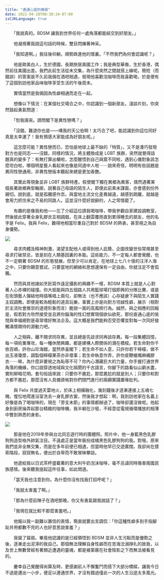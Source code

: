 ```yaml
---
title: "連通心底的橋樑"
date: 2022-04-28T00:38:24-07:00
isCJKLanguage: true
---
```


　　「我說真的。BDSM 讓我到世界任何一處角落都能結交到好朋友。」

　　他凝視著我說這句話的時候，雙目閃爍著神采。

　　「我知道啊。」我往後仰躺，順勢跌進他的懷裏。「不然我們為何會認識呢？」

　　他是歐美白人，生於德國，長期旅居美國工作；我是典型華裔，生於香港，偶然前往美國出差。我們此前生活從未交集，為什麼突然之間就搭上線呢。簡短（而錯誤）的答案是不久前我倆在酒吧相遇，發現他喜歡泡咖啡而我喜歡喝，於是便有了這個到訪他家品味咖啡享受生活的午後周末。

　　實情當然是我倆因為性癖相通而走在一起。

　　想像以下情況：在某個社交場合之中，你認識到一個新朋友。淺談片刻，你突然鼓起勇氣問道：

　　「恕我唐突。請問閣下是異性戀嗎？」

　　「沒錯。難道你也是——噢我的天公伯啊！太巧合了吧，能認識到你這位同好真是太幸運了！我有預感大家能成為好朋友呢。」

　　這怎麼可能？異性戀而已，恐怕是地球上最不缺的「特質」，又不是湊巧發現對方也是同志——沒錯，同樣的情況，將主體換成是 LGBT 族群，突然就覺得話題真的變多了：有無打算出櫃啦，怎麼醒悟到自己與眾不同啦，遇到心儀對象該怎麼坦白啦，哪個明星藝人看起來也像是同道中人啦⋯⋯說來奇怪，明明有些話題是異同性戀通用，非異性戀版本聽起來總是更加香艷。

　　其實此等現象並非 LGBT 族群特產。假使閣下獨在異鄉為異客，偶然遇著某個長著故鄉典型輪廓，說著自己母語的陌生人，即便此前素未謀面，亦會感到份外親切。說到底，就是孤獨感作祟。與當地主流文化差異越遠，越感到疏離，就越是會用力抓住來之不易的同路人。這並沒什麼好說辭的，人之常情罷了。

　　有趣的是像我和他——忘了介紹這位請我喝咖啡，帶我參觀自家建設調教室，然後彼此穿著全身乳膠衣互相調戲，在床上翻雲覆雨直到累得睡去的朋友，他的名字是 Felix。我與 Felix，難得地相當珍重自己對於 BDSM 的熱衷，甚至視之為自身優勢。

![](https://i.imgur.com/0CtZFIC.jpg)

　　尋求肉體及精神刺激，渴望支配他人或得到他人庇蔭，企圖改變世俗常規甚至尋求打破禁忌，皆是刻在人類基因裏的本能。這些能力，不一定每人都會覺醒，也不一定朝著 BDSM 的形態發展，但至少可以肯定，在地球上七八十億的汪洋人海之中，只要你願意嘗試，只要當地的網絡和思想還保有一定自由，你就注定不會孤獨。

　　然而與其他諸如烹飪寫作遠足攝影的興趣不一樣，BDSM 本質上就是人心對著人心赤裸的碰撞。你大抵能與四五個路人共用籃球場打個即興的分隊比賽，或是在街頭藝人彈結他時插嘴唱上兩句，卻無法（也不應該）心存疑慮下與陌生人實踐主奴調教。即便是較為輕鬆的道具玩樂，事實上亦是向對方坦誠性癖，展示（相對於主流社會推崇的道德形象而言）脆弱一面的高風險行為。誠然，與之相應的回報是，假若對方欣然接受並且將你腦海的性幻想實現個欲仙欲死，那份直通心底的愉悅與幸福絕對是尋常嗜好無法企及。這大概是我們能夠忍受恐懼並對每一次同好接觸滿懷期待的源動力吧。

　　人之相與，離不開求同存異，並且總是先談求同再談存異。每一段集體回憶，每一項術業專攻，每一種休閒興趣，都是建構人際關係的潛在橋樑。若生命對你千依百順，許你山珍海錯，當然恭喜閣下；若生命不如人意，只許你若干檸檬，做不出玉液瓊漿，調製個檸檬果茶亦非壞事；若生命執意作弄，許你皮鞭蠟燭麻繩膠衣⋯⋯嘛，為什麼非要視之為恥辱不可？你內心潛藏巨大的力量，你手握打通世界角落的機緣，你口說穿透地域與文化隔閡的千古語言，你腳下的路看似山窮水盡，實則柳暗花明。套句俗話來說：只要你不尷尬，那麼尷尬的就是別人；只要你和對方都不尷尬，那麼沒有人具備資格對你們閉門進行的兩願實踐置喙批判。

　　與 Felix 共度過天雷地火，於床上相擁融化，幾刻鐘後才逐漸連接上五魂七魄，惺忪地爬進浴室洗去一身乳膠衣裳，然後我才想起：啊，我到訪他家在名義上好像是為了喝咖啡的，現在「旁支末節」的事情都辦過了，咖啡卻還沒做呢。他起身到廚房操弄起那台精緻的咖啡機，我半躺在沙發，不經意從電視循環播放的相薄中瞥到熟悉的身影。

![](https://i.imgur.com/oKham0z.jpg)

　　那是他在2019年參與台北同志遊行時的團體照。照片中，他一身藍黑色乳膠狗狗造型格外帥氣注目。不遠處正是當年裝扮成橘黑色乳膠狗狗的我。對哦，原來我們並非全無交集，而是在多年前便已相遇，但當時他早已交遊廣闊，我卻尚在摸索階段，寂寂無名，便出於自卑而不敢冒昧攀談。

　　他遞給我以日式茶杯盛載著的意大利牛奶泡沫咖啡，毫不忌諱同時傷害兩國民族感情。後來聽我提起這件往事，如此問道。

　　「當天我也注意到你。為什麼你沒有找我打招呼呢？」

　　「我就太害羞了啊。」

　　「那為什麼前陣子在酒吧那晚，你又有勇氣跟我說話了？」

　　「我現在就比較不那麼害羞吧。」

　　他報以我一副難以置信的表情，簡直就要出言調侃：「你這種性癖多到手指腳趾并用都數不完的人也好意思說害羞？」

　　我聳了聳肩。畢竟他認識的是已經領悟到 BDSM 並非人生污點而是優勢之後，逐漸走出泥濘的我自己。那個無法理解自身性癖而在苦海沈溺掙扎的故我，以及世上無數曾經有著類近遭遇的靈魂，都是被蒙蔽在社會陰影之下而無法被看見的。

　　慶幸自己覺醒得尚算及時，更感謝前人不懈奮鬥而搭下大部分橋樑，讓我今日不過是邁出一小步，便足以連通世界，才沒有錯過僅此一次的人生沿途太多風光。
